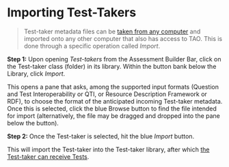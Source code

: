 <!--
created_at: 2015-05-15
authors:         
    - "Ben Angel"    
--> 

# Importing Test-Takers

>Test-taker metadata files can be [taken from any computer](../test-takers/exporting-test-takers.md) and imported onto any other computer that also has access to TAO. This is done through a specific operation called *Import*.

**Step 1:** Upon opening *Test-takers* from the Assessment Builder Bar, click on the Test-taker class (folder) in its library. Within the button bank below the Library, click *Import*.

This opens a pane that asks, among the supported input formats (Question and Test Interoperability or QTI, or Resource Description Framework or RDF), to choose the format of the anticipated incoming Test-taker metadata. Once this is selected, click the blue Browse button to find the file intended for import (alternatively, the file may be dragged and dropped into the pane below the button). 

**Step 2:** Once the Test-taker is selected, hit the blue *Import* button.

This will import the Test-taker into the Test-taker library, after which [the Test-taker can receive Tests](../deliveries/create-a-new-delivery.md).

